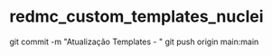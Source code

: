 # redmc_custom_templates_nuclei


git commit -m "Atualização Templates - <data>"
git push origin main:main